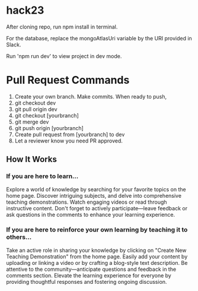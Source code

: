 # hack23

After cloning repo, run npm install in terminal.

For the database, replace the mongoAtlasUri variable by the URI provided in Slack.

Run 'npm run dev' to view
project in dev mode.

# Pull Request Commands

1. Create your own branch. Make commits. When ready to push,
2. git checkout dev
3. git pull origin dev
4. git checkout [yourbranch]
5. git merge dev
6. git push origin [yourbranch]
7. Create pull request from [yourbranch] to dev
8. Let a reviewer know you need PR approved.

## How It Works

### If you are here to learn…

Explore a world of knowledge by searching for your favorite topics on the home page. Discover intriguing subjects, and delve into comprehensive teaching demonstrations. Watch engaging videos or read through instructive content. Don't forget to actively participate—leave feedback or ask questions in the comments to enhance your learning experience.

### If you are here to reinforce your own learning by teaching it to others...

Take an active role in sharing your knowledge by clicking on "Create New Teaching Demonstration" from the home page. Easily add your content by uploading or linking a video or by crafting a blog-style text description. Be attentive to the community—anticipate questions and feedback in the comments section. Elevate the learning experience for everyone by providing thoughtful responses and fostering ongoing discussion.
